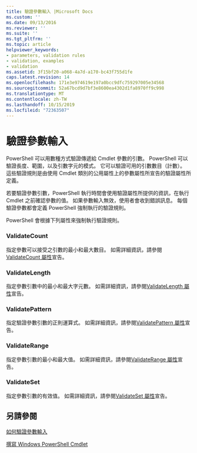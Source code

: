```yaml
---
title: 驗證參數輸入 |Microsoft Docs
ms.custom: ''
ms.date: 09/13/2016
ms.reviewer: ''
ms.suite: ''
ms.tgt_pltfrm: ''
ms.topic: article
helpviewer_keywords:
- parameters, validation rules
- validation, examples
- validation
ms.assetid: 3f15bf20-a068-4a7d-a170-bc43f755d1fe
caps.latest.revision: 14
ms.openlocfilehash: 171e3e974619e197a0bcc9dfc759297005e34568
ms.sourcegitcommit: 52a67bcd9d7bf3e8600ea4302d1fa8970ff9c998
ms.translationtype: MT
ms.contentlocale: zh-TW
ms.lasthandoff: 10/15/2019
ms.locfileid: "72363507"
---
```

# <a name="validating-parameter-input"></a>驗證參數輸入

PowerShell 可以用數種方式驗證傳遞給 Cmdlet 參數的引數。
PowerShell 可以驗證長度、範圍，以及引數字元的模式。
它可以驗證可用的引數數目（計數）。
這些驗證規則是由使用 Cmdlet 類別的公用屬性上的參數屬性所宣告的驗證屬性所定義。

若要驗證參數引數，PowerShell 執行時間會使用驗證屬性所提供的資訊，在執行 Cmdlet 之前確認參數的值。
如果參數輸入無效，使用者會收到錯誤訊息。
每個驗證參數都會定義 PowerShell 強制執行的驗證規則。

PowerShell 會根據下列屬性來強制執行驗證規則。

### <a name="validatecount"></a>ValidateCount

指定參數可以接受之引數的最小和最大數目。
如需詳細資訊，請參閱[ValidateCount 屬性](./validatecount-attribute-declaration.md)宣告。

### <a name="validatelength"></a>ValidateLength

指定參數引數中的最小和最大字元數。
如需詳細資訊，請參閱[ValidateLength 屬性](./validatelength-attribute-declaration.md)宣告。

### <a name="validatepattern"></a>ValidatePattern

指定驗證參數引數的正則運算式。
如需詳細資訊，請參閱[ValidatePattern 屬性](./validatepattern-attribute-declaration.md)宣告。

### <a name="validaterange"></a>ValidateRange

指定參數引數的最小和最大值。
如需詳細資訊，請參閱[ValidateRange 屬性](./validaterange-attribute-declaration.md)宣告。

### <a name="validateset"></a>ValidateSet

指定參數引數的有效值。
如需詳細資訊，請參閱[ValidateSet 屬性](./validateset-attribute-declaration.md)宣告。

## <a name="see-also"></a>另請參閱

[如何驗證參數輸入](./how-to-validate-parameter-input.md)

[撰寫 Windows PowerShell Cmdlet](./writing-a-windows-powershell-cmdlet.md)
